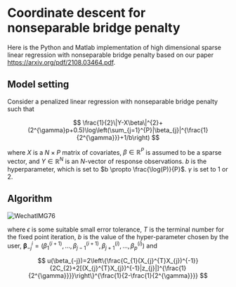 # Coordinate descent for nonseparable bridge penalty

Here is the Python and Matlab implementation of high dimensional sparse linear regression with nonseparable bridge penalty based on our paper https://arxiv.org/pdf/2108.03464.pdf.



## Model setting

Consider a penalized linear regression with nonseparable bridge penalty such that


$$
\frac{1}{2}\|Y-X\beta\|^{2}+(2^{\gamma}p+0.5)\log\left(\sum_{j=1}^{P}|\beta_{j}|^{\frac{1}{2^{\gamma}}}+1/b\right)
$$

where $X$ is a $N \times P$ matrix of covariates, $\beta \in \mathbb{R}^{P}$ is assumed to be a sparse vector, and $Y \in \mathbb{R}^N$ is an $N$-vector of response observations.  $b$ is the hyperparameter, which is set to $b \propto \frac{\log(P)}{P}$. $\gamma$ is set to $1$ or $2$.




## Algorithm

![WechatIMG76](https://user-images.githubusercontent.com/128662706/230061449-f5dcf61a-b224-49b0-a263-bb13bab6b893.png)

where $\epsilon$ is some suitable small error tolerance, $T$ is the terminal number for the fixed point iteration,  $b$ is the value of the hyper-parameter chosen by the user,  $\boldsymbol{\beta}_{-j}^{i}=(\beta_{1}^{(i+1)},...,\beta_{j-1}^{(i+1)},\beta_{j+1}^{(i)},...,\beta_{p}^{(i)})$  and


$$
u(\beta_{-j})=2\left\{\frac{C_{1}(X_{j}^{T}X_{j})^{-1}}{2C_{2}+2[(X_{j}^{T}X_{j})^{-1}|z_{j}|]^{\frac{1}{2^{\gamma}}}}\right\}^{\frac{1}{2-\frac{1}{2^{\gamma}}}}
$$

